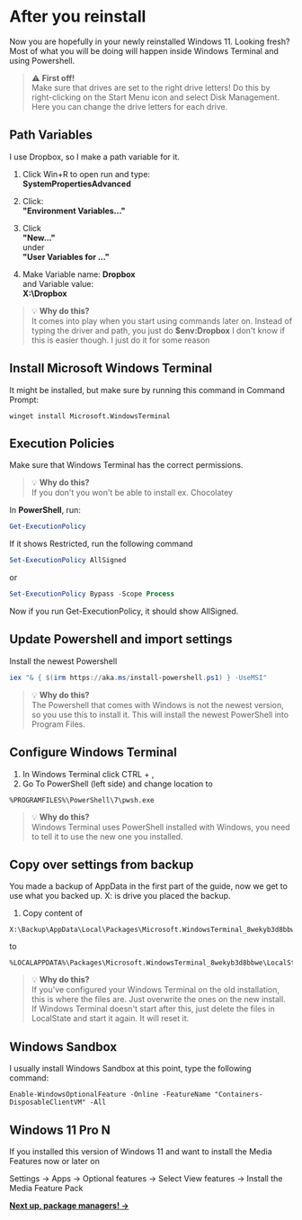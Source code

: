 # After you reinstall

Now you are hopefully in your newly reinstalled Windows 11. Looking fresh? Most of what you will be doing will happen inside Windows Terminal and using Powershell.

> ⚠️ **First off!**  
> Make sure that drives are set to the right drive letters! Do this by right-clicking on the Start Menu icon and select Disk Management. Here you can change the drive letters for each drive.

## Path Variables

I use Dropbox, so I make a path variable for it.

1. Click Win+R to open run and type:  
   **SystemPropertiesAdvanced**

2. Click:  
   **"Environment Variables..."**

3. Click  
   **"New..."**  
   under  
   **"User Variables for ..."**

4. Make Variable name:
   **Dropbox**  
   and Variable value:  
   **X:\Dropbox**

> 💡 **Why do this?**  
> It comes into play when you start using commands later on. Instead of typing the driver and path, you just do **$env:Dropbox** I don't know if this is easier though. I just do it for some reason

## Install Microsoft Windows Terminal

It might be installed, but make sure by running this command in Command Prompt:  

   ```command prompt
   winget install Microsoft.WindowsTerminal
   ```
## Execution Policies

Make sure that Windows Terminal has the correct permissions.

   > 💡 **Why do this?**  
   > If you don't you won't be able to install ex. Chocolatey

   In **PowerShell**, run:  
   ```powershell
   Get-ExecutionPolicy
   ```

If it shows Restricted, run the following command
   ```powershell
   Set-ExecutionPolicy AllSigned
   ```
   or
   ```powershell
   Set-ExecutionPolicy Bypass -Scope Process
   ```
Now if you run Get-ExecutionPolicy, it should show AllSigned.

## Update Powershell and import settings

Install the newest Powershell
   ```powershell
   iex "& { $(irm https://aka.ms/install-powershell.ps1) } -UseMSI"
   ```

   > 💡 **Why do this?**  
   > The Powershell that comes with Windows is not the newest version, so you use this to install it. This will install the newest PowerShell into Program Files.

## Configure Windows Terminal
   1. In Windows Terminal click CTRL + ,
   2. Go To PowerShell (left side) and change location to
   ```
   %PROGRAMFILES%\PowerShell\7\pwsh.exe
   ```
   > 💡 **Why do this?**  
   > Windows Terminal uses PowerShell installed with Windows, you need to tell it to use the new one you installed.

## Copy over settings from backup

You made a backup of AppData in the first part of the guide, now we get to use what you backed up. X: is drive you placed the backup.

   1. Copy content of 
   ```
   X:\Backup\AppData\Local\Packages\Microsoft.WindowsTerminal_8wekyb3d8bbwe\LocalState
   ```
   to
   ```
   %LOCALAPPDATA%\Packages\Microsoft.WindowsTerminal_8wekyb3d8bbwe\LocalState
   ```
   > 💡 **Why do this?**  
   > If you've configured your Windows Terminal on the old installation, this is where the files are. Just overwrite the ones on the new install. If Windows Terminal doesn't start after this, just delete the files in LocalState and start it again. It will reset it.

## Windows Sandbox

I usually install Windows Sandbox at this point, type the following command:
   ```
   Enable-WindowsOptionalFeature -Online -FeatureName "Containers-DisposableClientVM" -All
   ```

## Windows 11 Pro N
If you installed this version of Windows 11 and want to install the Media Features now or later on

Settings → Apps → Optional features → Select View features → Install the Media Feature Pack

**[Next up, package managers! →](package-managers.md)**